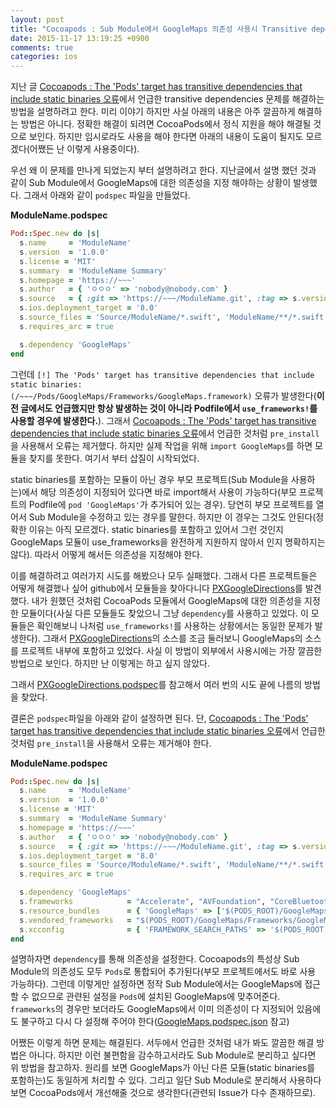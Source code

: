 ```yaml
---
layout: post
title: "Cocoapods : Sub Module에서 GoogleMaps 의존성 사용시 Transitive dependency 문제 해결"
date: 2015-11-17 13:19:25 +0900
comments: true
categories: ios
---
```

지난 글 [Cocoapods : The 'Pods' target has transitive dependencies that include static binaries 오류](/2015/11/17/cocoapods-the-pods-target-has-transitive-dependencies-that-include-static-binaries/)에서 언급한 transitive dependencies 문제를 해결하는 방법을 설명하려고 한다. 미리 이야기 하지만 사실 아래의 내용은 아주 깔끔하게 해결하는 방법은 아니다. 정확한 해결이 되려면 CocoaPods에서 정식 지원을 해야 해결될 것으로 보인다. 하지만 임시로라도 사용을 해야 한다면 아래의 내용이 도움이 될지도 모르겠다(어쨌든 난 이렇게 사용중이다).

우선 왜 이 문제를 만나게 되었는지 부터 설명하려고 한다.
지난글에서 설명 했던 것과 같이 Sub Module에서 GoogleMaps에 대한 의존성을 지정 해야하는 상황이 발생했다. 그래서 아래와 같이 `podspec` 파일을 만들었다.

**ModuleName.podspec**
```ruby
Pod::Spec.new do |s|
  s.name     = 'ModuleName'
  s.version  = '1.0.0'
  s.license = 'MIT'
  s.summary  = 'ModuleName Summary'
  s.homepage = 'https://~~~'
  s.author   = { 'ㅇㅇㅇ' => 'nobody@nobody.com' }
  s.source   = { :git => 'https://~~~/ModuleName.git', :tag => s.version }
  s.ios.deployment_target = '8.0'
  s.source_files = 'Source/ModuleName/*.swift', 'ModuleName/**/*.swift'
  s.requires_arc = true

  s.dependency 'GoogleMaps'
end
```

그런데 `[!] The 'Pods' target has transitive dependencies that include static binaries: (/~~~/Pods/GoogleMaps/Frameworks/GoogleMaps.framework)` 오류가 발생한다(**이전 글에서도 언급했지만 항상 발생하는 것이 아니라 Podfile에서 `use_frameworks!`를 사용할 경우에 발생한다.**). 그래서 [Cocoapods : The 'Pods' target has transitive dependencies that include static binaries 오류](/2015/11/17/cocoapods-the-pods-target-has-transitive-dependencies-that-include-static-binaries/)에서 언급한 것처럼 `pre_install`을 사용해서 오류는 제거했다. 하지만 실제 작업을 위해 `import GoogleMaps`를 하면 모듈을 찾지를 못한다. 여기서 부터 삽질이 시작되었다.

static binaries를 포함하는 모듈이 아닌 경우 부모 프로젝트(Sub Module을 사용하는)에서 해당 의존성이 지정되어 있다면 바로 import해서 사용이 가능하다(부모 프로젝트의 Podfile에 `pod 'GoogleMaps'`가 추가되어 있는 경우). 당연히 부모 프로젝트를 열어서 Sub Module을 수정하고 있는 경우를 말한다. 하지만 이 경우는 그것도 안된다(정확한 이유는 아직 모르겠다. static binaries를 포함하고 있어서 그런 것인지 GoogleMaps 모듈이 use_frameworks을 완전하게 지원하지 않아서 인지 명확하지는 않다). 따라서 어떻게 해서든 의존성을 지정해야 한다.

이를 해결하려고 여러가지 시도를 해봤으나 모두 실패했다. 그래서 다른 프로젝트들은 어떻게 해결했나 싶어 github에서 모듈들을 찾아다니다 [PXGoogleDirections](https://github.com/poulpix/PXGoogleDirections)를 발견했다. 내가 원했던 것처럼 CocoaPods 모듈에서 GoogleMaps에 대한 의존성을 지정한 모듈이다(사실 다른 모듈들도 찾았으니 그냥 `dependency`를 사용하고 있었다. 이 모듈들은 확인해보니 나처럼 `use_frameworks!`를 사용하는 상황에서는 동일한 문제가 발생한다). 그래서 [PXGoogleDirections](https://github.com/poulpix/PXGoogleDirections)의 소스를 조금 둘러보니 GoogleMaps의 소스를 프로젝트 내부에 포함하고 있었다. 사실 이 방법이 외부에서 사용시에는 가장 깔끔한 방법으로 보인다. 하지만 난 이렇게는 하고 싶지 않았다.

그래서 [PXGoogleDirections.podspec](https://github.com/poulpix/PXGoogleDirections/blob/master/PXGoogleDirections.podspec)를 참고해서 여러 번의 시도 끝에 나름의 방법을 찾았다.

결론은 `podspec`파일을 아래와 같이 설정하면 된다. 단, [Cocoapods : The 'Pods' target has transitive dependencies that include static binaries 오류](/2015/11/17/cocoapods-the-pods-target-has-transitive-dependencies-that-include-static-binaries/)에서 언급한 것처럼 `pre_install`을 사용해서 오류는 제거해야 한다.

**ModuleName.podspec**
```ruby
Pod::Spec.new do |s|
  s.name     = 'ModuleName'
  s.version  = '1.0.0'
  s.license = 'MIT'
  s.summary  = 'ModuleName Summary'
  s.homepage = 'https://~~~'
  s.author   = { 'ㅇㅇㅇ' => 'nobody@nobody.com' }
  s.source   = { :git => 'https://~~~/ModuleName.git', :tag => s.version }
  s.ios.deployment_target = '8.0'
  s.source_files = 'Source/ModuleName/*.swift', 'ModuleName/**/*.swift'
  s.requires_arc = true

  s.dependency 'GoogleMaps'
  s.frameworks            = "Accelerate", "AVFoundation", "CoreBluetooth", "CoreData", "CoreLocation", "CoreText", "Foundation", "GLKit", "ImageIO", "OpenGLES", "QuartzCore", "Security", "SystemConfiguration", "CoreGraphics", "GoogleMaps"
  s.resource_bundles      = { 'GoogleMaps' => ['$(PODS_ROOT)/GoogleMaps/Frameworks/GoogleMaps.framework/Resources/*.bundle'] }
  s.vendored_frameworks   = "$(PODS_ROOT)/GoogleMaps/Frameworks/GoogleMaps.framework"
  s.xcconfig              = { 'FRAMEWORK_SEARCH_PATHS' => '$(PODS_ROOT)/GoogleMaps/Frameworks' }
end
```

설명하자면 `dependency`를 통해 의존성을 설정한다. Cocoapods의 특성상 Sub Module의 의존성도 모두 `Pods`로 통합되어 추가된다(부모 프로젝트에서도 바로 사용 가능하다). 그런데 이렇게만 설정하면 정작 Sub Module에서는 GoogleMaps에 접근할 수 없으므로 관련된 설정을 `Pods`에 설치된 GoogleMaps에 맞추어준다. `frameworks`의 경우만 보더라도 GoogleMaps에서 이미 의존성이 다 지정되어 있음에도 불구하고 다시 다 설정해 주어야 한다([GoogleMaps.podspec.json](https://github.com/CocoaPods/Specs/blob/master/Specs/GoogleMaps/1.10.5/GoogleMaps.podspec.json) 참고)

어쨌든 이렇게 하면 문제는 해결된다. 서두에서 언급한 것처럼 내가 봐도 깔끔한 해결 방법은 아니다. 하지만 이런 불편함을 감수하고서라도 Sub Module로 분리하고 싶다면 위 방법을 참고하자. 원리를 보면 GoogleMaps가 아닌 다른 모듈(static binaries를 포함하는)도 동일하게 처리할 수 있다. 그리고 일단 Sub Module로 분리해서 사용하다 보면 CocoaPods에서 개선해줄 것으로 생각한다(관련되 Issue가 다수 존재하므로).
